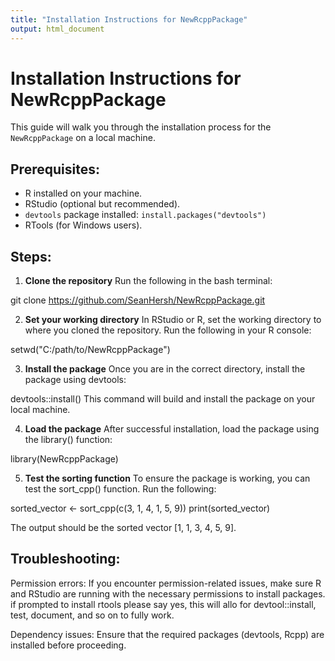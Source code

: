 ```yaml
---
title: "Installation Instructions for NewRcppPackage"
output: html_document
---
```


# Installation Instructions for NewRcppPackage

This guide will walk you through the installation process for the `NewRcppPackage` on a local machine.

## Prerequisites:
- R installed on your machine.
- RStudio (optional but recommended).
- `devtools` package installed: `install.packages("devtools")`
- RTools (for Windows users).

## Steps:
 
1. **Clone the repository**
Run the following in the bash terminal:

git clone https://github.com/SeanHersh/NewRcppPackage.git

2. **Set your working directory**
In RStudio or R, set the working directory to where you cloned the repository. Run the following in your R console:

setwd("C:/path/to/NewRcppPackage")

3. **Install the package**
Once you are in the correct directory, install the package using devtools:

devtools::install()
This command will build and install the package on your local machine.

4. **Load the package**
After successful installation, load the package using the library() function:

library(NewRcppPackage)

5. **Test the sorting function**
To ensure the package is working, you can test the sort_cpp() function. Run the following:

sorted_vector <- sort_cpp(c(3, 1, 4, 1, 5, 9))
print(sorted_vector)

The output should be the sorted vector [1, 1, 3, 4, 5, 9].

## Troubleshooting:

Permission errors: If you encounter permission-related issues, make sure R and RStudio are running with the necessary permissions to install packages. if prompted to install rtools please say yes, this will allo for devtool::install, test, document, and so on to fully work.

Dependency issues: Ensure that the required packages (devtools, Rcpp) are installed before proceeding.
